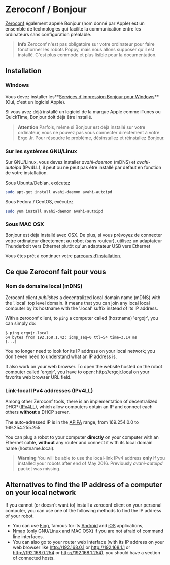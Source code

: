 # Zeroconf / Bonjour

[Zeroconf](https://en.wikipedia.org/wiki/Zero-configuration_networking) également appelé Bonjour (nom donné par Apple) est un ensemble de technologies qui facilite la communication entre les ordinateurs sans configuration préalable.

> **Info** Zeroconf n'est pas obligatoire sur votre ordinateur pour faire fonctionner les robots Poppy, mais nous allons supposer qu'il est installé. C'est plus commode et plus lisible pour la documentation.

## Installation

### Windows

Vous devez installer les**[Services d'impression Bonjour pour Windows](https://support.apple.com/kb/DL999)** (Oui, c'est un logiciel Apple).

Si vous avez déjà installé un logiciel de la marque Apple comme iTunes ou QuickTime, Bonjour doit déjà être installé.

> **Attention** Parfois, même si Bonjour est déjà installé sur votre ordinateur, vous ne pouvez pas vous connecter directement à votre Ergo Jr. Pour résoudre le problème, désinstallez et réinstallez Bonjour.

### Sur les systèmes GNU/Linux

Sur GNU/Linux, vous devez installer *avahi-daemon* (mDNS) et *avahi-autoipd* (IPv4LL), il peut ou ne peut pas être installé par défaut en fonction de votre installation.

Sous Ubuntu/Debian, exécutez

```bash
sudo apt-get install avahi-daemon avahi-autoipd
```

Sous Fedora / CentOS, exécutez

```bash
sudo yum install avahi-daemon avahi-autoipd
```

### Sous MAC OSX

Bonjour est déjà installé avec OSX. De plus, si vous prévoyez de connecter votre ordinateur directement au robot (sans routeur), utilisez un adaptateur Thunderbolt vers Ethernet plutôt qu'un adaptateur USB vers Ethernet

Vous êtes prêt à continuer votre [parcours d’installation](README.md).

## Ce que Zeroconf fait pour vous

### Nom de domaine local (mDNS)

Zeroconf client *publishes* a decentralized local domain name (mDNS) with the '.local' top level domain. It means that you can join any local local computer by its hostname with the '.local' suffix instead of its IP address.

With a zeroconf client, to ```ping``` a computer called (hostname) 'ergojr', you can simply do:

    $ ping ergojr.local
    64 bytes from 192.168.1.42: icmp_seq=0 ttl=54 time=3.14 ms
    [...]
    

You no longer need to look for its IP address on your local network; you don't even need to understand what an IP address is.

It also work on your web browser. To open the website hosted on the robot computer called 'ergojr', you have to open: http://ergojr.local on your favorite web browser URL field.

### Link-local IPv4 addresses (IPv4LL)

Among other Zeroconf tools, there is an implementation of decentralized DHCP ([IPv4LL](https://en.wikipedia.org/wiki/Zero-configuration_networking#Link-local_IPv4_addresses)), which allow computers obtain an IP and connect each others **without** a DHCP server.

The auto-adressed IP is in the [APIPA](https://en.wikipedia.org/wiki/Link-local_address#IPv4) range, from 169.254.0.0 to 169.254.255.255.

You can plug a robot to your computer **directly** on your computer with an Ethernet cable, **without** any router and connect it with its local domain name (hostname.local).

> **Warning** You will be able to use the local-link IPv4 address **only** if you installed your robots after end of May 2016. Previously *avahi-autoipd* packet was missing.

## Alternatives to find the IP address of a computer on your local network

If you cannot (or doesn't want to) install a zeroconf client on your personal computer, you can use one of the following methods to find the IP address of your robot.

* You can use [Fing](https://www.fingbox.com/download), famous for its [Android](https://play.google.com/store/apps/details?id=com.overlook.android.fing) and [iOS](https://itunes.apple.com/fr/app/fing-network-scanner/id430921107?mt=8) applications,
* [Nmap](https://nmap.org/book/man-host-discovery.html) (only GNU/Linux and MAC OSX) if you are not afraid of command line interfaces.
* You can also go to your router web interface (with its IP address on your web browser like http://192.168.0.1 or http://192.168.1.1 or http://192.168.0.254 or http://192.168.1.254), you should have a section of connected hosts.

<!-- TODO: talk about poppy-discover -->